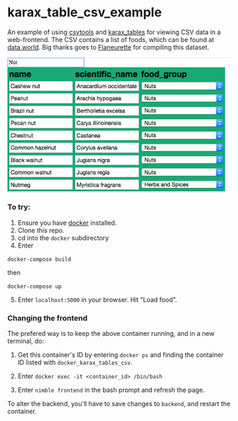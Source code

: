 # karax_table_csv_example
An example of using [csvtools](https://github.com/unicredit/csvtools) and [karax_tables](https://github.com/mikebelanger/karax_tables) for viewing CSV data in a web-frontend.  The CSV contains a list of foods, which can be found at [data.world](https://data.world/alexandra/generic-food-database).  Big thanks goes to [Flaneurette](https://github.com/flaneurette) for compiling this dataset.

![img](world_foods.png)

### To try:

1.  Ensure you have [docker](https://www.docker.com/) installed.
2.  Clone this repo.
3.  cd into the `docker` subdirectory
4.  Enter 
```
docker-compose build
```
then 
```
docker-compose up
```

5.  Enter `localhost:5000` in your browser.  Hit "Load food".

### Changing the frontend

The prefered way is to keep the above container running, and in a new terminal, do:

1.  Get this container's ID by entering `docker ps` and finding the container ID listed with `docker_karax_tables_csv`.

2.  Enter ```docker exec -it <container_id> /bin/bash```
3.  Enter ```nimble frontend``` in the bash prompt and refresh the page.

To alter the backend, you'll have to save changes to ```backend```, and restart the container.